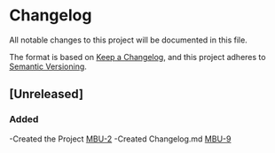 # Changelog

All notable changes to this project will be documented in this file.

The format is based on [Keep a Changelog](https://keepachangelog.com/en/1.0.0/),
and this project adheres to [Semantic Versioning](https://semver.org/spec/v2.0.0.html).

## [Unreleased]

### Added

-Created the Project [MBU-2](https://memebattle.atlassian.net/browse/MBU-2)
-Created Changelog.md [MBU-9](https://memebattle.atlassian.net/browse/MBU-9)